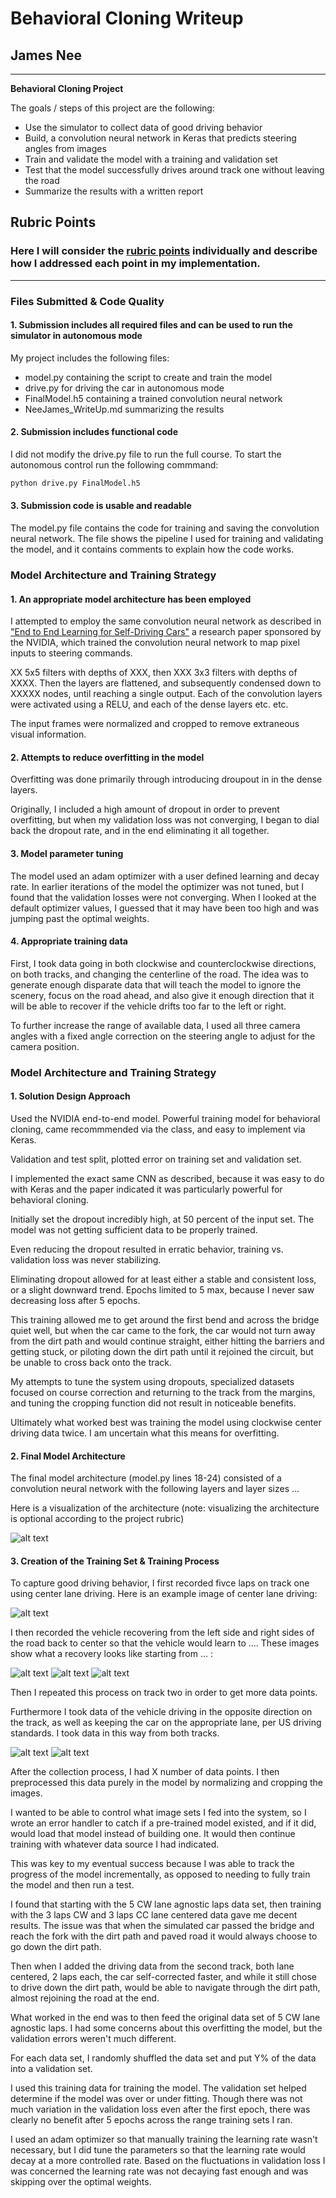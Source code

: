 # **Behavioral Cloning Writeup** 

## James Nee
---

**Behavioral Cloning Project**

The goals / steps of this project are the following:
* Use the simulator to collect data of good driving behavior
* Build, a convolution neural network in Keras that predicts steering angles from images
* Train and validate the model with a training and validation set
* Test that the model successfully drives around track one without leaving the road
* Summarize the results with a written report


[//]: # (Image References)

[image1]: ./WriteUp_Images/model.png "Model Architecture"
[image2]: ./WriteUp_Images/placeholder.png "Grayscaling"
[image3]: ./WriteUp_Images/placeholder_small.png "Recovery Image"
[image4]: ./WriteUp_Images/placeholder_small.png "Recovery Image"
[image5]: ./WriteUp_Images/placeholder_small.png "Recovery Image"
[image6]: ./WriteUp_Images/placeholder_small.png "Normal Image"
[image7]: ./WriteUp_Images/placeholder_small.png "Flipped Image"

## Rubric Points
### Here I will consider the [rubric points](https://review.udacity.com/#!/rubrics/432/view) individually and describe how I addressed each point in my implementation.  

---
### Files Submitted & Code Quality

#### 1. Submission includes all required files and can be used to run the simulator in autonomous mode

My project includes the following files:
* model.py containing the script to create and train the model
* drive.py for driving the car in autonomous mode
* FinalModel.h5 containing a trained convolution neural network 
* NeeJames_WriteUp.md summarizing the results

#### 2. Submission includes functional code
I did not modify the drive.py file to run the full course. To start the autonomous control run the following commmand:

```sh
python drive.py FinalModel.h5
```

#### 3. Submission code is usable and readable

The model.py file contains the code for training and saving the convolution neural network. The file shows the pipeline I used for training and validating the model, and it contains comments to explain how the code works.

### Model Architecture and Training Strategy

#### 1. An appropriate model architecture has been employed

I attempted to employ the same convolution neural network as described in ["End to End Learning for Self-Driving Cars"](https://images.nvidia.com/content/tegra/automotive/images/2016/solutions/pdf/end-to-end-dl-using-px.pdf,) a research paper sponsored by the NVIDIA, which trained the convolution neural network to map pixel inputs to steering commands.

XX 5x5 filters with depths of XXX, then XXX 3x3 filters with depths of XXXX. Then the layers are flattened, and subsequently condensed down to XXXXX nodes, until reaching a single output. Each of the convolution layers were activated using a RELU, and each of the dense layers etc. etc.

The input frames were normalized and cropped to remove extraneous visual information.

#### 2. Attempts to reduce overfitting in the model

Overfitting was done primarily through introducing droupout in in the dense layers.

Originally, I included a high amount of dropout in order to prevent overfitting, but when my validation loss was not converging, I began to dial back the dropout rate, and in the end eliminating it all together.

#### 3. Model parameter tuning

The model used an adam optimizer with a user defined learning and decay rate. In earlier iterations of the model the optimizer was not tuned, but I found that the validation losses were not converging. When I looked at the default optimizer values, I guessed that it may have been too high and was jumping past the optimal weights.

#### 4. Appropriate training data

First, I took data going in both clockwise and counterclockwise directions, on both tracks, and changing the centerline of the road. The idea was to generate enough disparate data that will teach the model to ignore the scenery, focus on the road ahead, and also give it enough direction that it will be able to recover if the vehicle drifts too far to the left or right.

To further increase the range of available data, I used all three camera angles with a fixed angle correction on the steering angle to adjust for the camera position.

### Model Architecture and Training Strategy

#### 1. Solution Design Approach

Used the NVIDIA end-to-end model. Powerful training model for behavioral cloning, came recommmended via the class, and easy to implement via Keras.

Validation and test split, plotted error on training set and validation set. 

I implemented the exact same CNN as described, because it was easy to do with Keras and the paper indicated it was particularly powerful for behavioral cloning.

Initially set the dropout incredibly high, at 50 percent of the input set. The model was not getting sufficient data to be properly trained.

Even reducing the dropout resulted in erratic behavior, training vs. validation loss was never stabilizing.

Eliminating dropout allowed for at least either a stable and consistent loss, or a slight downward trend. Epochs limited to 5 max, because I never saw decreasing loss after 5 epochs.

This training allowed me to get around the first bend and across the bridge quiet well, but when the car came to the fork, the car would not turn away from the dirt path and would continue straight, either hitting the barriers and getting stuck, or piloting down the dirt path until it rejoined the circuit, but be unable to cross back onto the track.

My attempts to tune the system using dropouts, specialized datasets focused on course correction and returning to the track from the margins, and tuning the cropping function did not result in noticeable benefits.

Ultimately what worked best was training the model using clockwise center driving data twice. I am uncertain what this means for overfitting.

#### 2. Final Model Architecture

The final model architecture (model.py lines 18-24) consisted of a convolution neural network with the following layers and layer sizes ...

Here is a visualization of the architecture (note: visualizing the architecture is optional according to the project rubric)

![alt text][image1]

#### 3. Creation of the Training Set & Training Process

To capture good driving behavior, I first recorded fivce laps on track one using center lane driving. Here is an example image of center lane driving:

![alt text][image2]

I then recorded the vehicle recovering from the left side and right sides of the road back to center so that the vehicle would learn to .... These images show what a recovery looks like starting from ... :

![alt text][image3]
![alt text][image4]
![alt text][image5]

Then I repeated this process on track two in order to get more data points.

Furthermore I took data of the vehicle driving in the opposite direction on the track, as well as keeping the car on the appropriate lane, per US driving standards. I took data in this way from both tracks.

![alt text][image6]
![alt text][image7]


After the collection process, I had X number of data points. I then preprocessed this data purely in the model by normalizing and cropping the images.

I wanted to be able to control what image sets I fed into the system, so I wrote an error handler to catch if a pre-trained model existed, and if it did, would load that model instead of building one. It would then continue training with whatever data source I had indicated.

This was key to my eventual success because I was able to track the progress of the model incrementally, as opposed to needing to fully train the model and then run a test.

I found that starting with the 5 CW lane agnostic laps data set, then training with the 3 laps CW and 3 laps CC lane centered data gave me decent results. The issue was that when the simulated car passed the bridge and reach the fork with the dirt path and paved road it would always choose to go down the dirt path.

Then when I added the driving data from the second track, both lane centered, 2 laps each, the car self-corrected faster, and while it still chose to drive down the dirt path, would be able to navigate through the dirt path, almost rejoining the road at the end.

What worked in the end was to then feed the original data set of 5 CW lane agnostic laps. I had some concerns about this overfitting the model, but the validation errors weren't much different.

For each data set, I randomly shuffled the data set and put Y% of the data into a validation set. 

I used this training data for training the model. The validation set helped determine if the model was over or under fitting. Though there was not much variation in the validation loss even after the first epoch, there was clearly no benefit after 5 epochs across the range training sets I ran. 

I used an adam optimizer so that manually training the learning rate wasn't necessary, but I did tune the parameters so that the learning rate would decay at a more controlled rate. Based on the fluctuations in validation loss I was concerned the learning rate was not decaying fast enough and was skipping over the optimal weights.
